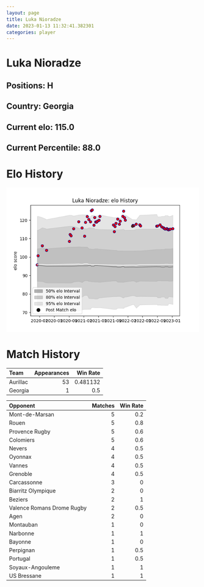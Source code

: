 ```yaml
---  
layout: page  
title: Luka Nioradze  
date: 2023-01-13 11:32:41.382301  
categories: player  
---
```

# Luka Nioradze

## Positions: H

## Country: Georgia

## Current elo: 115.0

## Current Percentile: 88.0

# Elo History


![elo history](history_LukaNioradze.png)
# Match History


| Team     |   Appearances |   Win Rate |
|:---------|--------------:|-----------:|
| Aurillac |            53 |   0.481132 |
| Georgia  |             1 |   0.5      |

| Opponent                   |   Matches |   Win Rate |
|:---------------------------|----------:|-----------:|
| Mont-de-Marsan             |         5 |        0.2 |
| Rouen                      |         5 |        0.8 |
| Provence Rugby             |         5 |        0.6 |
| Colomiers                  |         5 |        0.6 |
| Nevers                     |         4 |        0.5 |
| Oyonnax                    |         4 |        0.5 |
| Vannes                     |         4 |        0.5 |
| Grenoble                   |         4 |        0.5 |
| Carcassonne                |         3 |        0   |
| Biarritz Olympique         |         2 |        0   |
| Beziers                    |         2 |        1   |
| Valence Romans Drome Rugby |         2 |        0.5 |
| Agen                       |         2 |        0   |
| Montauban                  |         1 |        0   |
| Narbonne                   |         1 |        1   |
| Bayonne                    |         1 |        0   |
| Perpignan                  |         1 |        0.5 |
| Portugal                   |         1 |        0.5 |
| Soyaux-Angouleme           |         1 |        1   |
| US Bressane                |         1 |        1   |